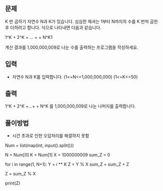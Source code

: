 ## 문제

K 번 곱하기
자연수 N과 K가 있습니다. 심심한 체셔는 1부터 N까지의 수를 K 번씩 곱한 후 더하려고 합니다.
식으로 나타내면 다음과 같습니다.

1^K + 2^K + … + + N^K1 

계산 결과를 1,000,000,009로 나눈 수를 출력하는 프로그램을 작성하세요.

## 입력
- 자연수 N과 K를 입력합니다.
(1<=N<=1,000,000,000)
(1<=K<=50)

## 출력
1^K + 2^K +…+ + N^K
 를 1,000,000,009로 나눈 나머지를 출력합니다.

## 풀이방법

- 시간 초과로 인한 오답처리를 해결하지 못함

Num = list(map(int, input().split()))

N = Num[0]
K = Num[1]
X = 1000000009
sum_Z = 0

for i in range(1, N+1):
    Y = i ** K
    Z = Y % X
    sum_Z = sum_Z + Z

Z = sum_Z % X

print(Z)
